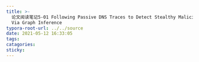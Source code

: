 ```yaml
---
title: >-
  论文阅读笔记5-01 Following Passive DNS Traces to Detect Stealthy Malicious Domains
  Via Graph Inference
typora-root-url: ../../source
date: 2021-05-12 16:33:05
tags:
catagories:
sticky:
---
```

